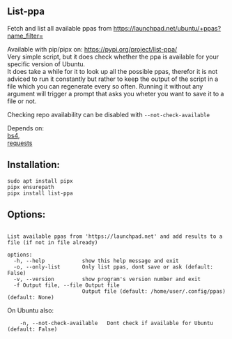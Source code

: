 ## List-ppa

Fetch and list all available ppas from https://launchpad.net/ubuntu/+ppas?name_filter=  

Available with pip/pipx on: https://pypi.org/project/list-ppa/  
Very simple script, but it does check whether the ppa is available for your specific version of Ubuntu.  
It does take a while for it to look up all the possible ppas, therefor it is not adviced to run it constantly but rather to keep the output of the script in a file which you can regenerate every so often.
Running it without any argument will trigger a prompt that asks you wheter you want to save it to a file or not.  

Checking repo availability can be disabled with `--not-check-available`

Depends on:  
    [bs4](https://pypi.org/project/bs4/),  
    [requests](https://pypi.org/project/requests/)  

## Installation:  

```
sudo apt install pipx 
pipx ensurepath
pipx install list-ppa
```  

## Options:  

```usage: list-ppa [-h] [-o] [-v] [-f Output file]  

List available ppas from 'https://launchpad.net' and add results to a file (if not in file already)

options:
  -h, --help            show this help message and exit
  -o, --only-list       Only list ppas, dont save or ask (default: False)
  -v, --version         show program's version number and exit
  -f Output file, --file Output file
                        Output file (default: /home/user/.config/ppas) (default: None)
```

On Ubuntu also:

```
    -n, --not-check-available   Dont check if available for Ubuntu (default: False)
```

